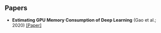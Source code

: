 

## Papers


* **Estimating GPU Memory Consumption of Deep Learning** (Gao et al.; 2020) [[Paper]](https://www.microsoft.com/en-us/research/uploads/prod/2020/05/dnnmem.pdf)